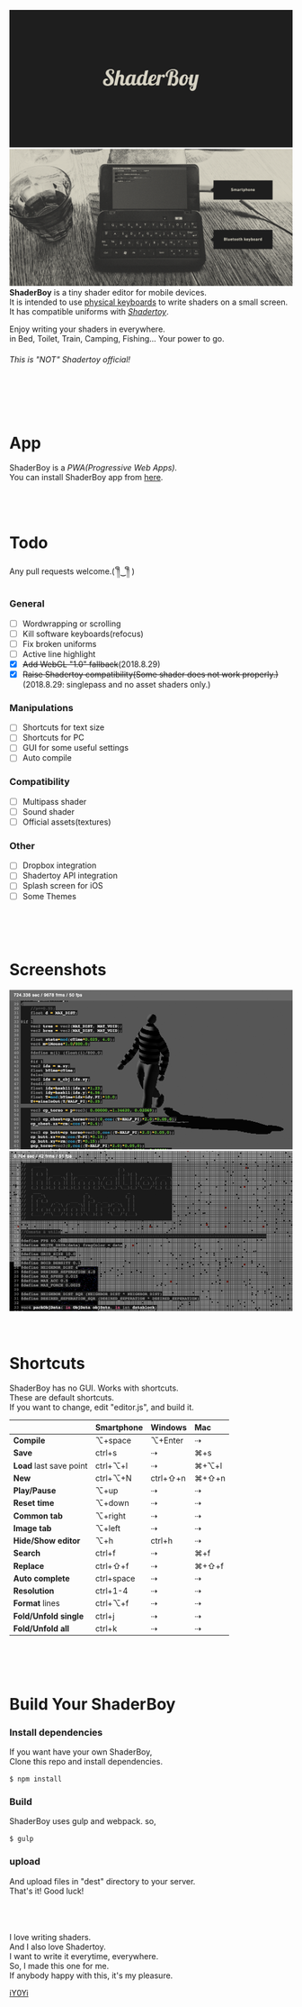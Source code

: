 <img src="https://github.com/iY0Yi/ShaderBoy/blob/master/_index/img/sb_logo_1240x600.png"></br>
<img src="https://github.com/iY0Yi/ShaderBoy/blob/master/_index/img/sb_example.png"></br>
<strong>ShaderBoy</strong> is a tiny shader editor for mobile devices.</br>
It is intended to use [physical keyboards](https://www.google.co.jp/search?q=smartphone+bluetooth+keyboard&source=lnms&tbm=isch&sa=X&ved=0ahUKEwi-kZzK_4fdAhXRdd4KHSp3BOcQ_AUICigB&biw=1440&bih=781) to write shaders on a small screen.</br>
It has compatible uniforms with <a href="https://www.shadertoy.com/"><em>Shadertoy</em></a>.</br>

Enjoy writing your shaders in everywhere.</br>
in Bed, Toilet, Train, Camping, Fishing...
Your power to go.</br>
  
###### *This is "NOT" Shadertoy official!*    
</br>
</br>
</br>
  
# App
ShaderBoy is a *PWA(Progressive Web Apps).*  
You can install ShaderBoy app from [here](https://shaderboy.net/).  
</br>
</br>
</br>
  
# Todo
Any pull requests welcome.( ༎ຶ‿༎ຶ )
  
### General
- [ ] Wordwrapping or scrolling
- [ ] Kill software keyboards(refocus)
- [ ] Fix broken uniforms
- [ ] Active line highlight
- [X] ~~Add WebGL "1.0" fallback~~(2018.8.29)
- [X] ~~Raise Shadertoy compatibility(Some shader does not work properly.)~~(2018.8.29: singlepass and no asset shaders only.)
  
### Manipulations
- [ ] Shortcuts for text size
- [ ] Shortcuts for PC
- [ ] GUI for some useful settings
- [ ] Auto compile

### Compatibility
- [ ] Multipass shader
- [ ] Sound shader
- [ ] Official assets(textures)

### Other
- [ ] Dropbox integration
- [ ] Shadertoy API integration
- [ ] Splash screen for iOS
- [ ] Some Themes
  
</br>
</br>
</br>
  
# Screenshots
<img src="https://github.com/iY0Yi/ShaderBoy/blob/master/asset/screenshots/screenshots3.png">  
<img src="https://github.com/iY0Yi/ShaderBoy/blob/master/asset/screenshots/screenshots4.png">  
</br>
</br>
</br>
  
# Shortcuts
ShaderBoy has no GUI. Works with shortcuts.  
These are default shortcuts.  
If you want to change, edit "editor.js", and build it.  
  
|   | Smartphone | Windows | Mac |
|:---|:---|:---|:---|
| **Compile** | ⌥+space | ⌥+Enter | ⇢ |
| **Save** | ctrl+s | ⇢ | ⌘+s |
| **Load** last save point | ctrl+⌥+l | ⇢ | ⌘+⌥+l |
| **New** | ctrl+⌥+N | ctrl+⇧+n | ⌘+⇧+n |
| **Play/Pause** | ⌥+up | ⇢ | ⇢ |
| **Reset time** | ⌥+down | ⇢ | ⇢ |
| **Common tab** | ⌥+right | ⇢ | ⇢ |
| **Image tab** | ⌥+left | ⇢ | ⇢ |
| **Hide/Show editor** | ⌥+h | ctrl+h | ⇢ |
| **Search** | ctrl+f | ⇢ | ⌘+f |
| **Replace** | ctrl+⇧+f | ⇢ | ⌘+⇧+f |
| **Auto complete** | ctrl+space | ⇢ | ⇢ |
| **Resolution** | ctrl+1-4 | ⇢ | ⇢ |
| **Format** lines | ctrl+⌥+f | ⇢ | ⇢ |
| **Fold/Unfold single** | ctrl+j | ⇢ | ⇢ |
| **Fold/Unfold all** | ctrl+k | ⇢ | ⇢ |
</br>
</br>
</br>
  
# Build Your ShaderBoy
### Install dependencies
If you want have your own ShaderBoy,  
Clone this repo and install dependencies.  
```
$ npm install
```
  
### Build
ShaderBoy uses gulp and webpack. so,  
```
$ gulp
```
  
### upload
And upload files in "dest" directory to your server.  
That's it! Good luck!  
</br>
</br>
</br>
  
I love writing shaders.  
And I also love Shadertoy.  
I want to write it everytime, everywhere.  
So, I made this one for me.  
If anybody happy with this, it's my pleasure.  
  
[iY0Yi](https://twitter.com/iY0Yi/)
</br>
</br>
</br>
